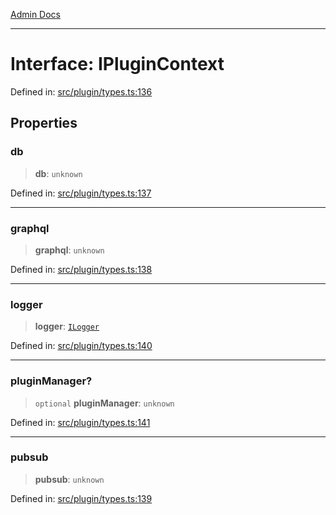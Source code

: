[Admin Docs](/)

***

# Interface: IPluginContext

Defined in: [src/plugin/types.ts:136](https://github.com/Sourya07/talawa-api/blob/61a1911602b2f0aac7635e08ae2918f4f768e8ff/src/plugin/types.ts#L136)

## Properties

### db

> **db**: `unknown`

Defined in: [src/plugin/types.ts:137](https://github.com/Sourya07/talawa-api/blob/61a1911602b2f0aac7635e08ae2918f4f768e8ff/src/plugin/types.ts#L137)

***

### graphql

> **graphql**: `unknown`

Defined in: [src/plugin/types.ts:138](https://github.com/Sourya07/talawa-api/blob/61a1911602b2f0aac7635e08ae2918f4f768e8ff/src/plugin/types.ts#L138)

***

### logger

> **logger**: [`ILogger`](ILogger.md)

Defined in: [src/plugin/types.ts:140](https://github.com/Sourya07/talawa-api/blob/61a1911602b2f0aac7635e08ae2918f4f768e8ff/src/plugin/types.ts#L140)

***

### pluginManager?

> `optional` **pluginManager**: `unknown`

Defined in: [src/plugin/types.ts:141](https://github.com/Sourya07/talawa-api/blob/61a1911602b2f0aac7635e08ae2918f4f768e8ff/src/plugin/types.ts#L141)

***

### pubsub

> **pubsub**: `unknown`

Defined in: [src/plugin/types.ts:139](https://github.com/Sourya07/talawa-api/blob/61a1911602b2f0aac7635e08ae2918f4f768e8ff/src/plugin/types.ts#L139)
